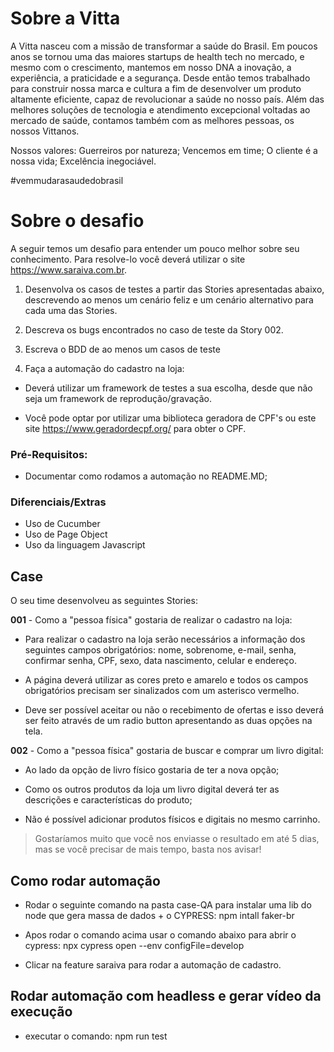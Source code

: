 # Sobre a Vitta

A Vitta nasceu com a missão de transformar a saúde do Brasil. Em poucos anos se tornou uma das maiores startups de health tech no mercado, e mesmo com o crescimento, mantemos em nosso DNA a inovação, a experiência, a praticidade e a segurança. 
Desde então temos trabalhado para construir nossa marca e cultura a fim de desenvolver um produto altamente eficiente, capaz de revolucionar a saúde no nosso país. 
Além das melhores soluções de tecnologia e atendimento excepcional voltadas ao mercado de saúde, contamos também com as melhores pessoas, os nossos Vittanos. 
 
Nossos valores:
Guerreiros por natureza; 
Vencemos em time;
O cliente é a nossa vida;
Excelência inegociável.
 
#vemmudarasaudedobrasil

#  Sobre o desafio

A seguir temos um desafio para entender um pouco melhor sobre seu conhecimento. Para resolve-lo você deverá utilizar o site https://www.saraiva.com.br. 


1. Desenvolva os casos de testes a partir das Stories apresentadas abaixo, descrevendo ao menos um cenário feliz e um cenário alternativo para cada uma das Stories.
  
2. Descreva os bugs encontrados no caso de teste da Story 002.

3. Escreva o BDD de ao menos um casos de teste

4. Faça a automação do cadastro na loja:

  * Deverá utilizar um framework de testes a sua escolha, desde que não seja um framework de reprodução/gravação.

  * Você pode optar por utilizar uma biblioteca geradora de CPF's ou este site https://www.geradordecpf.org/ para obter o CPF.


### Pré-Requisitos:
* Documentar como rodamos a automação no README.MD;


### Diferenciais/Extras

* Uso de Cucumber
* Uso de Page Object
* Uso da linguagem Javascript


## Case

O seu time desenvolveu as seguintes Stories:

**001** - Como a "pessoa física" gostaria de realizar o cadastro na loja:

* Para realizar o cadastro na loja serão necessários a informação dos seguintes campos obrigatórios: nome, sobrenome, e-mail, senha, confirmar senha, CPF, sexo, data nascimento, celular e endereço.

* A página deverá utilizar as cores preto e amarelo e todos os campos obrigatórios precisam ser sinalizados com um asterisco vermelho.

* Deve ser possível aceitar ou não o recebimento de ofertas e isso deverá ser feito através de um radio button apresentando as duas opções na tela.

**002** - Como a "pessoa física" gostaria de buscar e comprar um livro digital:
   
* Ao lado da opção de livro físico gostaria de ter a nova opção;

* Como os outros produtos da loja um livro digital deverá ter as descrições e características do produto;

* Não é possível adicionar produtos físicos e digitais no mesmo carrinho.





> Gostaríamos muito que você nos enviasse o resultado em até 5 dias, mas se você precisar de mais tempo, basta nos avisar!

## Como rodar automação

* Rodar o seguinte comando na pasta case-QA para instalar uma lib do node que gera massa de dados + o CYPRESS: 
npm intall faker-br

* Apos rodar o comando acima usar o comando abaixo para abrir o cypress: 
npx cypress open --env configFile=develop

* Clicar na feature saraiva para rodar a automação de cadastro.

## Rodar automação com headless e gerar vídeo da execução 

* executar o comando: 
npm run test
